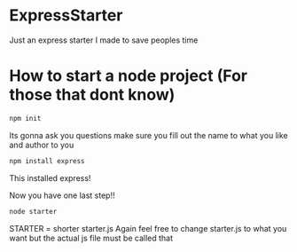 # ExpressStarter
Just an express starter I made to save peoples time


# How to start a node project (For those that dont know) 

```bash
npm init
```
Its gonna ask you questions make sure you fill out the name to what you like and author to you



```bash
npm install express
```
This installed express!


Now you have one last step!!

```bash
node starter
```
STARTER = shorter starter.js
Again feel free to change starter.js to what you want but the actual js file must be called that

